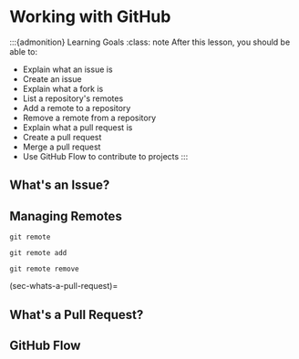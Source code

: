# Working with GitHub

:::{admonition} Learning Goals
:class: note
After this lesson, you should be able to:

* Explain what an issue is
* Create an issue
* Explain what a fork is
* List a repository's remotes
* Add a remote to a repository
* Remove a remote from a repository
* Explain what a pull request is
* Create a pull request
* Merge a pull request
* Use GitHub Flow to contribute to projects
:::

## What's an Issue?

## Managing Remotes

```none
git remote
```

```none
git remote add
```

```none
git remote remove
```

(sec-whats-a-pull-request)=
## What's a Pull Request?

## GitHub Flow

